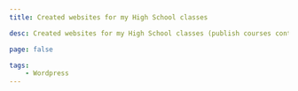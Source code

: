 ```yaml
---
title: Created websites for my High School classes

desc: Created websites for my High School classes (publish courses content, forum, news, etc.)

page: false

tags:
    - Wordpress
---
```


